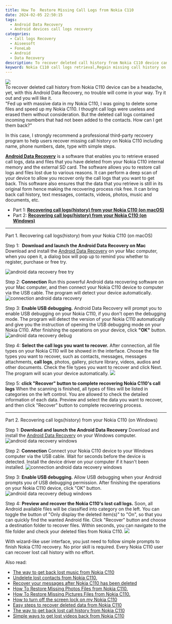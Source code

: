 ```yaml
---
title: How To  Restore Missing Call Logs from Nokia C110
date: 2024-02-05 22:50:15
tags: 
  - Android Data Recovery
  - Android devices call logs recovery
categories: 
  - Call logs Recovery
  - Aiseesoft
  - FoneLab
  - Android
  - Data Recovery
description: To recover deleted call history from Nokia C110 device can be a headache, yet, with this Android Data Recovery, no trouble will come in your way. Try it out and you will like it.
keyword: Nokia C110 call logs retrieval,Regain missing call history on Nokia C110,retrieve wiped call logs Nokia C110,save erased call logs on Nokia C110,undelete call numbers from Nokia C110,restore deleted call history on Nokia C110,Nokia C110 call history deleted itself,Nokia C110 deleted call history,Nokia C110 issues with call history deleted,how to get call history back from Nokia C110,how to retrieve call history from Nokia C110,how to retrieve deleted call history from my Nokia C110
---
```


<img src="https://img0mobiles.techidaily.com/images/best-assets/devices/nokia/nokia-c110/1.jpg" class="atpl-imgstyle"  />

<div class="atpl-content atpl-for-fonelab-android recover-call-logs">

<div class="atpl-post-description-part-1">
To recover deleted call history from Nokia C110 device can be a headache, yet, with this Android Data Recovery, no trouble will come in your way. Try it out and you will like it.
</div>



<div class="atpl-post-description-part-2">
<div class="tpl-content-sub-paragraph-question">
  "Fed up with massive data in my Nokia C110, I was going to delete some files and speed up my Nokia C110. I thought call logs were useless and erased them without consideration. But the deleted call logs contained incoming numbers that had not been added to the contacts. How can I get them back?"
</div>
<div class="tpl-content-sub-paragraph-content">
  <p>
  In this case, I strongly recommend a professional third-party recovery program to help users recover missing call history on Nokia C110 including name, phone numbers, date, type with simple steps.
  </p>
</div>
</div>

<div class="atpl-post-description-part-3">
<div class="tpl-content-sub-paragraph-content">
  <p>
    <a href="https://tools.techidaily.com/aiseesoft-android-data-recovery/" target="_blank" rel="noopener"><strong>Android Data Recovery</strong></a> is a software that enables you to retrieve erased call logs, data and files that you have deleted from your Nokia C110 internal memory and the external SD card. The software allows you to restore call logs and files lost due to various reasons. It can perform a deep scan of your device to allow you recover only the call logs that you want to get back. This software also ensures that the data that you retrieve is still in its original form hence making the recovering process risk free. It can bring back call history, text messages, contacts, videos, photos, music and documents, etc.
  </p>
</div>
</div>

<ul>
  <li>Part 1: <strong><a href="#p1"> Recovering call logs(history) from your Nokia C110  (on macOS)</a></strong></li>
  <li>Part 2: <strong><a href="#p2"> Recovering call logs(history) from your Nokia C110  (on Windows)</a></strong></li>
</ul>


<!-- Part 1 -->
<a id="p1" name="p1" ></a><hr>

<div>
  <span class="atpl-step-part-style">Part 1. Recovering call logs(history) from your Nokia C110 (on macOS)</span>
</div>

<span class="atpl-stepstyle-a"><span>Step 1: </span></span> <strong>Download and launch the Android Data Recovery on Mac</strong>
Download and install the <a href="https://tools.techidaily.com/aiseesoft-android-data-recovery/" target="_blank" rel="noopener">Android Data Recovery</a> on your Mac computer, when you open it, a dialog box will pop up to remind you whether to register, purchase or free try.

<img src="https://tools.techidaily.com/images/apps/aiseesoft/android-data-recovery/mac-free-try.png" class="atpl-imgstyle" alt="android data recovery free try" />

<span class="atpl-stepstyle-a"><span>Step 2: </span></span> <strong>Connection</strong>
Run this powerful Android data recovering software on your Mac computer, and then connect your Nokia C110 device to computer via the USB cable. The program will detect your device automatically.
<img src="https://tools.techidaily.com/images/apps/aiseesoft/android-data-recovery/mac-connection-interface.jpg" class="atpl-imgstyle" alt="connection android data recovery" />

<span class="atpl-stepstyle-a"><span>Step 3: </span></span> <strong>Enable USB debugging.</strong>
Android Data Recovery will prompt you to enable USB debugging on your Nokia C110, if you don't open the debugging mode. The program will detect the version of your Nokia C110 automatically and give you the instruction of opening the USB debugging mode on your Nokia C110. After finishing the operations on your device, click <strong>"OK"</strong> button.
<img src="https://tools.techidaily.com/images/apps/aiseesoft/android-data-recovery/mac-android-usb-debug.jpg"  class="atpl-imgstyle" alt="android data recovery debug" />

<span class="atpl-stepstyle-a"><span>Step 4: </span></span> <strong>Select the call logs you want to recover.</strong>
After connection, all file types on your Nokia C110 will be showed in the interface. Choose the file types you want to recover, such as contacts, messages, messages attachments, <b>call logs</b>, photos, gallery, picture library, videos, audios and other documents. Check the file types you want to recover and click Next. The program will scan your device automatically.
<img src="https://tools.techidaily.com/images/apps/aiseesoft/android-data-recovery/mac-choose-type-call-logs.jpg" class="atpl-imgstyle"  />

<span class="atpl-stepstyle-a"><span>Step 5: </span></span> <strong>click "Recover" button to  complete recovering Nokia C110's call logs</strong>
When the scanning is finished, all types of files will be listed in categories on the left control. You are allowed to check the detailed information of each data. Preview and select the data you want to recover, and then click "Recover" button to complete recovering process.


<a id="p2" name="p2"></a><hr>

<!-- Part 2 -->
<div>
  <span class="atpl-step-part-style">Part 2. Recovering call logs(history) from your Nokia C110 (on Windows)</span>
</div>

<span class="atpl-stepstyle-a"><span>Step 1: </span></span> <strong>Download and launch the Android Data Recovery</strong>
Download and install the <a href="https://tools.techidaily.com/aiseesoft-android-data-recovery/" target="_blank" rel="noopener">Android Data Recovery</a> on your Windows computer.
<img src="https://tools.techidaily.com/images/apps/aiseesoft/android-data-recovery/win-start-interface.png"  class="atpl-imgstyle" alt="android data recovery windows" />

<span class="atpl-stepstyle-a"><span>Step 2: </span></span> <strong>Connection</strong>
Connect your Nokia C110 device to your Windows computer via the USB cable. Wait for seconds before the device is detected. Install the device driver on your computer if it hasn't been installed.
<img src="https://tools.techidaily.com/images/apps/aiseesoft/android-data-recovery/win-connection-interface.png" class="atpl-imgstyle" alt="connection android data recovery windows" />

<span class="atpl-stepstyle-a"><span>Step 3: </span></span> <strong>Enable USB debugging.</strong>
Allow USB debugging when your Android prompts you of USB debugging permission. After finishing the operations on your Nokia C110 device, click "OK" button.
<img src="https://tools.techidaily.com/images/apps/aiseesoft/android-data-recovery/win-android-usb-debug.png" class="atpl-imgstyle" alt="android data recovery debug windows" />

<span class="atpl-stepstyle-a"><span>Step 4: </span></span> <strong>Preview and recover the Nokia C110's lost call logs.</strong>
Soon, all Android available files will be classified into category on the left. You can toggle the button of "Only display the deleted item(s)" to "On", so that you can quickly find the wanted Android file. Click "Recover" button and choose a destination folder to recover files. Within seconds, you can navigate to the file folder and check your deleted files from Nokia C110.
<img src="https://tools.techidaily.com/images/apps/aiseesoft/android-data-recovery/win-recover-call-logs.png" class="atpl-imgstyle"  />

<div class="atpl-post-description-part-4">
<div class="tpl-content-sub-paragraph-normal">
  <p>
    With wizard-like user interface, you just need to follow simple prompts to finish Nokia C110 recovery. No prior skill is required. Every Nokia C110 user can recover lost call history with no effort.
  </p>
</div>
</div>

<ins class="adsbygoogle"
     style="display:block"
     data-ad-client="ca-pub-7571918770474297"
     data-ad-slot="8358498916"
     data-ad-format="auto"
     data-full-width-responsive="true"></ins>

<span class="atpl-alsoreadstyle">Also read:</span>
<div><ul>
<li><a href="/the-way-to-get-back-lost-music-from-nokia-c110-by-fonelab-android-recover-music/" target="_blank" rel="noopener"><u>The way to get back lost music from Nokia C110</u></a></li>
<li><a href="/undelete-lost-contacts-from-nokia-c110-by-fonelab-android-recover-contacts/" target="_blank" rel="noopener"><u>Undelete lost contacts from Nokia C110.</u></a></li>
<li><a href="/recover-your-messages-after-nokia-c110-has-been-deleted-by-fonelab-android-recover-messages/" target="_blank" rel="noopener"><u>Recover your messages after Nokia C110 has been deleted</u></a></li>
<li><a href="/how-to-restore-missing-photos-files-from-nokia-c110-by-fonelab-android-recover-photos/" target="_blank" rel="noopener"><u>How To  Restore Missing Photos Files from Nokia C110.</u></a></li>
<li><a href="/how-to-restore-missing-pictures-files-from-nokia-c110-by-fonelab-android-recover-pictures/" target="_blank" rel="noopener"><u>How To  Restore Missing Pictures Files from Nokia C110.</u></a></li>
<li><a href="/how-to-turn-off-the-screen-lock-on-my-nokia-c110-by-drfone-android-unlock-android-unlock/" target="_blank" rel="noopener"><u>How to turn off the screen lock on my Nokia C110</u></a></li>
<li><a href="/easy-steps-to-recover-deleted-data-from-nokia-c110-by-fonelab-android-recover-data/" target="_blank" rel="noopener"><u>Easy steps to recover deleted data from Nokia C110</u></a></li>
<li><a href="/the-way-to-get-back-lost-call-history-from-nokia-c110-by-fonelab-android-recover-call-logs/" target="_blank" rel="noopener"><u>The way to get back lost call history from Nokia C110</u></a></li>
<li><a href="/simple-ways-to-get-lost-videos-back-from-nokia-c110-by-fonelab-android-recover-video/" target="_blank" rel="noopener"><u>Simple ways to get lost videos back from Nokia C110</u></a></li>
</ul></div>

</div>
